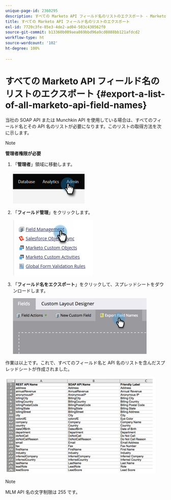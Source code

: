 ```yaml
---
unique-page-id: 2360295
description: すべての Marketo API フィールド名のリストのエクスポート - Marketo ドキュメント - 製品ドキュメント
title: すべての Marketo API フィールド名のリストのエクスポート
exl-id: 7720c3fe-85e3-4de2-ad04-503c430562f0
source-git-commit: b13360b009aea869bbd96a9cd0888bb121afdcd2
workflow-type: ht
source-wordcount: '102'
ht-degree: 100%

---
```


# すべての Marketo API フィールド名のリストのエクスポート {#export-a-list-of-all-marketo-api-field-names}

当社の SOAP API または Munchkin API を使用している場合は、すべてのフィールド名とその API 名のリストが必要になります。このリストの取得方法を次に示します。

>[!NOTE]
>
>**管理者権限が必要**

1. 「**管理者**」領域に移動します。

   ![](assets/export-a-list-of-all-marketo-api-field-names-1.png)

1. 「**フィールド管理**」をクリックします。

   ![](assets/export-a-list-of-all-marketo-api-field-names-2.png)

1. 「**フィールド名をエクスポート**」をクリックして、スプレッドシートをダウンロードします。

   ![](assets/export-a-list-of-all-marketo-api-field-names-3.png)

作業は以上です。これで、すべてのフィールド名と API 名のリストを含んだスプレッドシートが作成されました。

![](assets/export-a-list-of-all-marketo-api-field-names-4.png)

>[!NOTE]
>
>MLM API 名の文字制限は 255 です。
